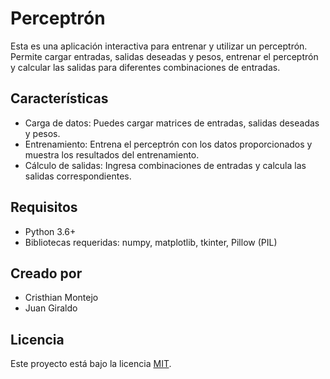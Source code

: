 # Perceptrón

Esta es una aplicación interactiva para entrenar y utilizar un perceptrón. Permite cargar entradas, salidas deseadas y pesos, entrenar el perceptrón y calcular las salidas para diferentes combinaciones de entradas.

## Características

- Carga de datos: Puedes cargar matrices de entradas, salidas deseadas y pesos.
- Entrenamiento: Entrena el perceptrón con los datos proporcionados y muestra los resultados del entrenamiento.
- Cálculo de salidas: Ingresa combinaciones de entradas y calcula las salidas correspondientes.

## Requisitos

- Python 3.6+
- Bibliotecas requeridas: numpy, matplotlib, tkinter, Pillow (PIL)

## Creado por

- Cristhian Montejo
- Juan Giraldo

## Licencia

Este proyecto está bajo la licencia [MIT](LICENSE).
